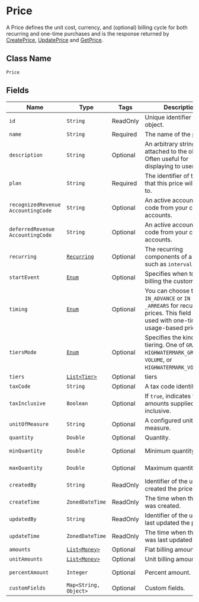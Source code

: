 # Price

A Price defines the unit cost, currency, and (optional) billing cycle for both recurring and one-time purchases and is the response returned by [CreatePrice](/doc/price-api.md#create-price), [UpdatePrice](/doc/price-api.md#update-price) and [GetPrice](/doc/price-api.md#get-price).

## Class Name

`Price`

## Fields

| Name | Type | Tags | Description | Getter |
|  --- | --- | --- | --- | --- |
| `id` | `String` | ReadOnly | Unique identifier for the object. | String getId() |
| `name` | `String` | Required | The name of the price. | String getName() |
| `description` | `String` | Optional | An arbitrary string attached to the object. Often useful for displaying to users. | String getDescription() |
| `plan` | `String` | Required | The identifier of the plan that this price will belong to. | String getPlan() |
| `recognizedRevenue AccountingCode` | `String` | Optional | An active accounting code from your chart of accounts. | String getRecognizedRevenue AccountingCode() |
| `deferredRevenue AccountingCode` | `String` | Optional | An active accounting code from your chart of accounts. | String getDeferredRevenue AccountingCode() |
| `recurring` | [`Recurring`](/doc/models/recurring.md) | Optional | The recurring components of a price such as `interval`. | Recurring getRecurring() |
| `startEvent` | [`Enum`](/doc/models/start-event.md) | Optional | Specifies when to start billing the customer. | String getStartEvent() |
| `timing` | [`Enum`](/doc/models/timing.md) | Optional | You can choose to bill `IN_ADVANCE` or `IN _ARREARS` for recurring prices. This field is not used with one-time or usage-based prices. | String getTiming() |
| `tiersMode` | [`Enum`](/doc/models/tiers-mode.md) | Optional | Specifies the kind of tiering. One of `GRADUATED`, `HIGHWATERMARK_GRADUATED`, `VOLUME`, or `HIGHWATERMARK_VOLUME`. |
| `tiers` | [`List<Tier>`](/doc/models/tier.md) | Optional | tiers | String getTiers() |
| `taxCode` | `String` | Optional | A tax code identifier. | String getTaxCode() |
| `taxInclusive` | `Boolean` | Optional | If `true`, indicates that the amounts supplied are tax inclusive. | String getTaxInclusive() |
| `unitOfMeasure` | `String` | Optional | A configured unit of measure. | String getUnitOfMeasure() |
| `quantity` | `Double` | Optional | Quantity. |  Double getQuantity() |
| `minQuantity` | `Double` | Optional | Minimum quantity. |  Double getMinQuantity() |
| `maxQuantity` | `Double` | Optional | Maximum quantity. | Double getMaxQuantity() |
| `createdBy`| `String` | ReadOnly | Identifier of the user who created the price. |  String getCreatedBy() |
| `createTime`| `ZonedDateTime` | ReadOnly | The time when the price was created. | ZonedDateTime getCreateTime() |
| `updatedBy`| `String` | ReadOnly | Identifier of the user who last updated the price. | String getUpdatedBy() |
| `updateTime`| `ZonedDateTime` | ReadOnly | The time when the price was last updated. | ZonedDateTime getUpdateTime() |
| `amounts` | [`List<Money>`](/doc/models/money.md) | Optional | Flat billing amounts. | Money getAmounts() |
| `unitAmounts` | [`List<Money>`](/doc/models/money.md) | Optional | Unit billing amounts. | Money getAmounts() |
| `percentAmount` | `Integer` | Optional | Percent amount. | Integer getPercentAmount() |
| `customFields` | `Map<String, Object>` | Optional | Custom fields. | `Map<String, Object> getCustomFields()`|
